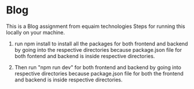 # Blog
This is a Blog assignment from equaim technologies
Steps for running this locally on your machine.

1. run npm install to install all the packages for both frontend and backend by going into the respective directories because package.json file for both fontend and backend is inside respective directories.

2. Then run "npm run dev" for both frontend and backend by going into respective directories because package.json file for both the frontend and backend is inside respective directories.
